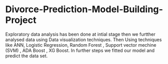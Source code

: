 # Divorce-Prediction-Model-Building-Project

Exploratory data analysis has been  done at intial stage then we furtther analysed data using Data visualization techniques. Then Using techniques like ANN, Logistic Regression, Random Forest , Support vector mechine (SVM) , ADA Boost , XG Boost. In further steps we fitted our model and predict the data set. 
